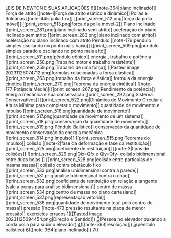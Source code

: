 
LEIS DE NEWTON E SUAS APLICAÇÕES
	[6](https://www.qconcursos.com/questoes-militares/questoes/2624593e-4e)([[note-364|plano inclinado]])
	Força de atrito
		[[note-1|Força de atrito esático e dinâmico]]
Polias e Roldanas
	[[note-445|polia fixa]]
	[[print_screen_512.png|força da polia móvel]]
	[[print_screen_513.png|força da polia móvel-2]]
Plano inclinado
	[[print_screen_281.png|plano inclinado sem atrito]]
	aceleração do plano inclinado sem atrito
	[[print_screen_283.png|plano inclinado com atrito]]
	aceleração no plano inclinado com atrito
Pêndulo
	[[note-176|pendulo simples oscilando no ponto mais baixo]]
	[[print_screen_509.png|pendulo simples parado e oscilando no ponto mais alto]]
	[[print_screen_511.png|pêndulo cônico]]
energia , trabalho e potência
	 [[print_screen_258.png|Trabalho motor e trabalho resistênte]]
	 [[print_screen_259.png|Trabalho de uma força]]
	 [[Pasted image 20231126074712.png|formulas relacionadas a força elástica]]
	 [[print_screen_263.png|trabalho da força elástica]]
	 formula da energia cinética
	 [[print_screen_270.png|Teorema da energia cinética]]
	 [[note-177|Potência Média]]
	 [[print_screen_267.png|Rendimento da potência]]
energia mecânica e sua conservação
	[[print_screen_292.png|Sistema Conservativos]]
	[[print_screen_522.png|Dinâmica do Movimento Circular e Altura Mínima para completar o movimento]]
quantidade de movimento e impulso
	[[print_screen_516.png|quantidade de movimento]]
	[[print_screen_517.png|quantidade de movimento de um sistema]]
	[[print_screen_518.png|conservação da quantidade de movimento]]
	[[print_screen_519.png|Pêndulo Balístico]]
		conservação da quantidade de movimento
		conservação da energia mecânica
	[[print_screen_514.png|impulso]]
	[[print_screen_515.png|Teorema do Impulso]]
colisão
	[[note-2|fase da deformação e fase da restituição]]
	[[print_screen_525.png|coeficiente de restituição]]
	[[note-3|tipos de colisões]]
	[[print_screen_529.png|Qix=Qfx e Qiy=Qfy- colisão bidimensional entre duas bolas ]]
	[[print_screen_528.png|colisão entre particulas de mesma massa]]
	colisão contra obstáculo fixo
		[[print_screen_533.png|análise unidimensinal contra a parede]]
		[[print_screen_531.png|análise bidimensinal contra o chão]]
			[[print_screen_532.png|coeficiente de restituição em relação a tangente (vale a penas para análise bidimensional)]]
centro de massa
	[[print_screen_534.png|centro de massa no plano cartesiano]]
	[[print_screen_537.png|representação vetorial]]
    [[print_screen_536.png|quantidade de movimento total pelo centro de massa]]
pressão
	[[note-473|pressão resultante na placa de menor pressão]]
exercícios errados
	[1](https://www.qconcursos.com/questoes-militares/questoes/b1c48382-01)([[Pasted image 20231125094454.png|Direção e Sentido]])
	[3](https://www.qconcursos.com/questoes-militares/questoes/462428b6-49)(Pessoa no elevador puxando a corda polia para subir o elevador)
	[4](https://www.qconcursos.com/questoes-militares/questoes/8d454c79-f3)([[note-363|resolução]])
	[5](https://www.qconcursos.com/questoes-militares/questoes/8d416a19-f3)(pêndulo balístico)
	[6](https://www.qconcursos.com/questoes-militares/questoes/2624593e-4e)([[note-364|plano inclinado]])
	[7](https://www.qconcursos.com/questoes-militares/questoes/5818c192-4b)()

